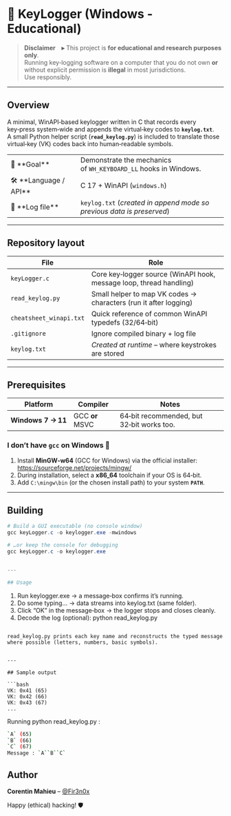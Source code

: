 # 🔑 KeyLogger (Windows ‑ Educational)

> **Disclaimer ▸** This project is **for educational and research purposes only**.  
> Running key‑logging software on a computer that you do not own **or** without explicit permission is **illegal** in most jurisdictions.  
> Use responsibly.

---

## Overview

A minimal, WinAPI‑based keylogger written in C that records every key‑press system‑wide and appends the virtual‑key codes to **`keylog.txt`**.  
A small Python helper script (**`read_keylog.py`**) is included to translate those virtual‑key (VK) codes back into human‑readable symbols.

<table>
<tr><td>🎯 **Goal**</td><td>Demonstrate the mechanics of <code>WH_KEYBOARD_LL</code> hooks in Windows.</td></tr>
<tr><td>🛠 **Language / API**</td><td>C 17 + WinAPI (<code>windows.h</code>)</td></tr>
<tr><td>📂 **Log file**</td><td><code>keylog.txt</code> (<em>created in append mode so previous data is preserved</em>)</td></tr>
</table>

---

## Repository layout

| File                    | Role                                                                |
| ----------------------- | ------------------------------------------------------------------- |
| `keyLogger.c`           | Core key‑logger source (WinAPI hook, message loop, thread handling) |
| `read_keylog.py`        | Small helper to map VK codes → characters (run it after logging)    |
| `cheatsheet_winapi.txt` | Quick reference of common WinAPI typedefs (32/64‑bit)               |
| `.gitignore`            | Ignore compiled binary + log file                                   |
| `keylog.txt`            | *Created at runtime* – where keystrokes are stored                  |

---

## Prerequisites

| Platform           | Compiler        | Notes                                     |
| ------------------ | --------------- | ----------------------------------------- |
| **Windows 7 → 11** | GCC **or** MSVC | 64‑bit recommended, but 32‑bit works too. |

### I don’t have `gcc` on Windows 🤔

1. Install **MinGW‑w64** (GCC for Windows) via the official installer:  
   <https://sourceforge.net/projects/mingw/>
2. During installation, select a **x86_64** toolchain if your OS is 64‑bit.
3. Add `C:\mingw\bin` (or the chosen install path) to your system **`PATH`**.

---

## Building

```powershell
# Build a GUI executable (no console window)
gcc keyLogger.c -o keylogger.exe -mwindows

# …or keep the console for debugging
gcc keyLogger.c -o keylogger.exe


---

## Usage

```
1. Run keylogger.exe           → a message‑box confirms it’s running.
2. Do some typing…             → data streams into keylog.txt (same folder).
3. Click “OK” in the message‑box → the logger stops and closes cleanly.
4. Decode the log (optional):     python read_keylog.py
```

read_keylog.py prints each key name and reconstructs the typed message where possible (letters, numbers, basic symbols).


---

## Sample output

```bash
VK: 0x41 (65)
VK: 0x42 (66)
VK: 0x43 (67)
...
```

Running python read_keylog.py :

```bash
`A` (65)
`B` (66)
`C` (67)
Message : `A``B``C`
```

## Author

**Corentin Mahieu** – [@Fir3n0x](https://github.com/Fir3n0x)


Happy (ethical) hacking! 🛡️